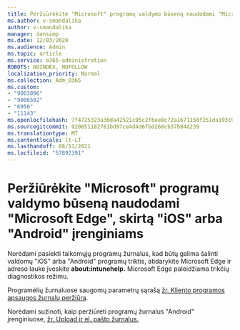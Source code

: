 ```yaml
---
title: Peržiūrėkite "Microsoft" programų valdymo būseną naudodami "Microsoft Edge", skirtą "iOS" arba "Android" įrenginiams
ms.author: v-smandalika
author: v-smandalika
manager: dansimp
ms.date: 12/03/2020
ms.audience: Admin
ms.topic: article
ms.service: o365-administration
ROBOTS: NOINDEX, NOFOLLOW
localization_priority: Normal
ms.collection: Adm_O365
ms.custom:
- "9003896"
- "9006502"
- "6950"
- "11143"
ms.openlocfilehash: 7f4725323a30da42521c95c2f6ee8c72a1671150f251da193199d140f17beb66
ms.sourcegitcommit: 920051182781bd97ce4d4d6fbd268cb37b84d239
ms.translationtype: MT
ms.contentlocale: lt-LT
ms.lasthandoff: 08/11/2021
ms.locfileid: "57892391"
---
```

# <a name="view-the-management-status-of-microsoft-apps-by-using-microsoft-edge-for-ios-or-android-devices"></a>Peržiūrėkite "Microsoft" programų valdymo būseną naudodami "Microsoft Edge", skirtą "iOS" arba "Android" įrenginiams

Norėdami pasiekti taikomųjų programų žurnalus, kad būtų galima šalinti valdomų "iOS" arba "Android" programų triktis, atidarykite Microsoft Edge ir adreso lauke įveskite **about:intunehelp.** Microsoft Edge paleidžiama trikčių diagnostikos režimu.

Programėlių žurnaluose saugomų parametrų sąrašą [žr. Kliento programos apsaugos žurnalų peržiūra](https://docs.microsoft.com/mem/intune/apps/app-protection-policy-settings-log).

Norėdami sužinoti, kaip peržiūrėti programų žurnalus "Android" įrenginiuose, [žr. Upload ir el. pašto žurnalus.](https://docs.microsoft.com/mem/intune/user-help/send-logs-to-your-it-admin-by-email-android)